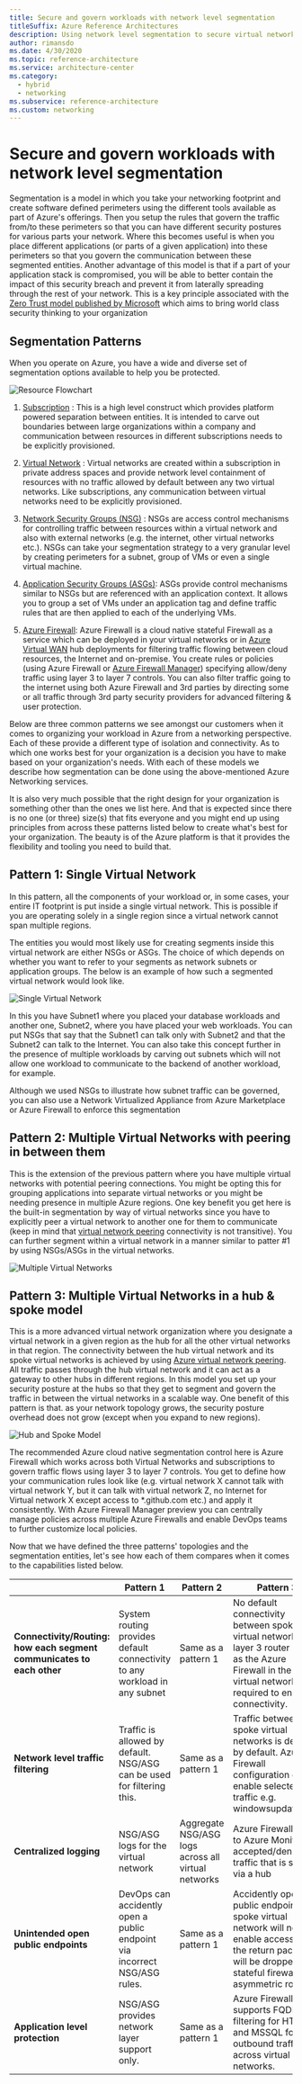 ```yaml
---
title: Secure and govern workloads with network level segmentation 
titleSuffix: Azure Reference Architectures
description: Using network level segmentation to secure virtual networks. 
author: rimansdo
ms.date: 4/30/2020
ms.topic: reference-architecture
ms.service: architecture-center
ms.category:
  - hybrid
  - networking
ms.subservice: reference-architecture
ms.custom: networking
---
```


# Secure and govern workloads with network level segmentation  

Segmentation is a model in which you take your networking footprint and create software defined perimeters using the different tools available as part of Azure's offerings. Then you setup the rules that govern the traffic from/to these perimeters so that you can have different security postures for various parts your network. Where this becomes useful is when you place different applications (or parts of a given application) into these perimeters so that you govern the communication between these segmented entities. Another advantage of this model is that if a part of your application stack is compromised, you will be able to better contain the impact of this security breach and prevent it from laterally spreading through the rest of your network. This is a key principle associated with the [Zero Trust model published by Microsoft](https://www.microsoft.com/security/blog/2019/10/23/perimeter-based-network-defense-transform-zero-trust-model/) which aims to bring world class security thinking to your organization

## Segmentation Patterns

When you operate on Azure, you have a wide and diverse set of segmentation options available to help you be protected.  

![Resource Flowchart](./images/resource-flowchart.png)

1. [Subscription](https://docs.microsoft.com/en-us/azure/cost-management-billing/manage/create-subscription) : This is a high level construct which provides platform powered separation between entities. It is intended to carve out boundaries between large organizations within a company and communication between resources in different subscriptions needs to be explicitly provisioned.

2. [Virtual Network](https://docs.microsoft.com/en-us/azure/virtual-network/virtual-networks-overview) : Virtual networks are created within a subscription in private address spaces and provide network level containment of resources with no traffic allowed by default between any two virtual networks. Like subscriptions, any communication between virtual networks need to be explicitly provisioned.

3. [Network Security Groups (NSG)](https://docs.microsoft.com/en-us/azure/virtual-network/security-overview) : NSGs are access control mechanisms for controlling traffic between resources within a virtual network and also with external networks (e.g. the internet, other virtual networks etc.). NSGs can take your segmentation strategy to a very granular level by creating perimeters for a subnet, group of VMs or even a single virtual machine.  

4. [Application Security Groups (ASGs)](https://docs.microsoft.com/en-us/azure/virtual-network/application-security-groups): ASGs provide control mechanisms similar to NSGs but are referenced with an application context. It allows you to group a set of VMs under an application tag and define traffic rules that are then applied to each of the underlying VMs.  

5. [Azure Firewall](https://docs.microsoft.com/en-us/azure/firewall/): Azure Firewall is a cloud native stateful Firewall as a service which can be deployed in your virtual networks or in [Azure Virtual WAN](https://docs.microsoft.com/en-us/azure/virtual-wan/virtual-wan-about) hub deployments for filtering traffic flowing between cloud resources, the Internet and on-premise. You create rules or policies (using Azure Firewall or [Azure Firewall Manager](https://docs.microsoft.com/en-us/azure/firewall-manager/overview)) specifying allow/deny traffic using layer 3 to layer 7 controls. You can also filter traffic going to the internet using both Azure Firewall and 3rd parties by directing some or all traffic through  3rd party security providers for advanced filtering & user protection.  

Below are three common patterns we see amongst our customers when it comes to organizing your workload in Azure from a networking perspective. Each of these provide a different type of isolation and connectivity. As to which one works best for your organization is a decision you have to make based on your organization's needs. With each of these models we describe how segmentation can be done using the above-mentioned Azure Networking services.

It is also very much possible that the right design for your organization is something other than the ones we list here. And that is expected since there is no one (or three) size(s) that fits everyone and you might end up using principles from across these patterns listed below to create what's best for your organization. The beauty is of the Azure platform is that it provides the flexibility and tooling you need to build that. 

## Pattern 1: Single Virtual Network

In this pattern, all the components of your workload or, in some cases, your entire IT footprint is put inside a single virtual network. This is possible if you are operating solely in a single region since a virtual network cannot span multiple regions.

The entities you would most likely use for creating segments inside this virtual network are either NSGs or ASGs. The choice of which depends on whether you want to refer to your segments as network subnets or application groups. The below is an example of how such a segmented virtual network would look like.

![Single Virtual Network](./images/single-azure-region.png)

In this you have Subnet1 where you placed your database workloads and another one, Subnet2, where you have placed your web workloads. You can put NSGs that say that the Subnet1 can talk only with Subnet2 and that the Subnet2 can talk to the Internet. You can also take this concept further in the presence of multiple workloads by carving out subnets which will not allow one workload to communicate to the backend of another workload, for example.

Although we used NSGs to illustrate how subnet traffic can be governed, you can also use a Network Virtualized Appliance from Azure Marketplace or Azure Firewall to enforce this segmentation

## Pattern 2: Multiple Virtual Networks with peering in between them

This is the extension of the previous pattern where you have multiple virtual networks with potential peering connections. You might be opting this for grouping applications into separate virtual networks or you might be needing presence in multiple Azure regions.  One key benefit you get here is the built-in segmentation by way of virtual networks since you have to explicitly peer a virtual network to another one for them to communicate (keep in mind that [virtual network peering](https://docs.microsoft.com/en-us/azure/virtual-network/virtual-network-peering-overview) connectivity is not transitive). You can further segment within a virtual network in a manner similar to patter #1 by using NSGs/ASGs in the virtual networks.

![Multiple Virtual Networks](./images/multiple-vnets.png)

## Pattern 3: Multiple Virtual Networks in a hub & spoke model

This is a more advanced virtual network organization where you designate a virtual network in a given region as the hub for all the other virtual networks in that region. The connectivity between the hub virtual network and its spoke virtual networks is achieved by using [Azure virtual network peering](https://docs.microsoft.com/en-us/azure/virtual-network/virtual-network-peering-overview). All traffic passes through the hub virtual network and it can act as a gateway to other hubs in different regions. In this model you set up your security posture at the hubs so that they get to segment and govern the traffic in between the virtual networks in a scalable way. One benefit of this pattern is that. as your network topology grows, the security posture overhead does not grow (except when you expand to new regions).

![Hub and Spoke Model](./images/hub-and-spoke.png)

The recommended Azure cloud native segmentation control here is Azure Firewall which works across both Virtual Networks and subscriptions to govern traffic flows using layer 3 to layer 7 controls. You get to define how your communication rules look like (e.g. virtual network X cannot talk with virtual network Y, but it can talk with virtual network Z, no Internet for Virtual network X except access to *.github.com etc.) and apply it consistently. With Azure Firewall Manager preview you can centrally manage policies across multiple Azure Firewalls and enable DevOps teams to further customize local policies.

Now that we have defined the three patterns' topologies and the segmentation entities, let's see how each of them compares when it comes to the capabilities listed below.

| | Pattern 1 | Pattern 2 | Pattern 3
--- |--- | ---| ---
|**Connectivity/Routing: how each segment communicates to each other** | System routing provides default connectivity to any workload in any subnet | Same as a pattern 1 | No default connectivity between spoke virtual networks. A layer 3 router such as the Azure Firewall in the hub virtual network is required to enable connectivity.
|**Network level traffic filtering**| Traffic is allowed by default. NSG/ASG can be used for filtering this. | Same as a pattern 1 | Traffic between spoke virtual networks is denied by default. Azure Firewall configuration can enable selected traffic e.g. windowsupdate.com
|**Centralized logging**| NSG/ASG logs for the virtual network |  Aggregate NSG/ASG logs across all virtual networks | Azure Firewall logs to Azure Monitor all accepted/denied traffic that is sent via a hub
|**Unintended open public endpoints**| DevOps can accidently open a public endpoint via incorrect NSG/ASG rules. | Same as a pattern 1 |Accidently opened public endpoint in a spoke virtual network will not enable access as the return packet will be dropped via stateful firewall (i.e. asymmetric routing)
**Application level protection** | NSG/ASG provides network layer support only.  | Same as a pattern 1 | Azure Firewall supports FQDN filtering for HTTP/S and MSSQL for outbound traffic and across virtual networks.